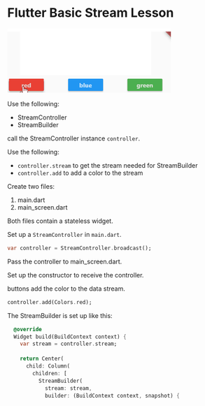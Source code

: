 # Flutter Basic Stream Lesson

![screenshot](docs/images/screenshot.gif)

Use the following:

* StreamController
* StreamBuilder

call the StreamController instance `controller`.

Use the following:

* `controller.stream` to get the stream needed for StreamBuilder
* `controller.add` to add a color to the stream


Create two files:

1. main.dart
2. main_screen.dart

Both files contain a stateless widget.

Set up a `StreamController` in `main.dart`.

```dart
var controller = StreamController.broadcast();
```

Pass the controller to main_screen.dart.

Set up the constructor to receive the controller.

buttons add the color to the data stream.

```dart
controller.add(Colors.red);
```

The StreamBuilder is set up like this:

```dart
  @override
  Widget build(BuildContext context) {
    var stream = controller.stream;

    return Center(
      child: Column(
        children: [
          StreamBuilder(
            stream: stream,
            builder: (BuildContext context, snapshot) {
```


